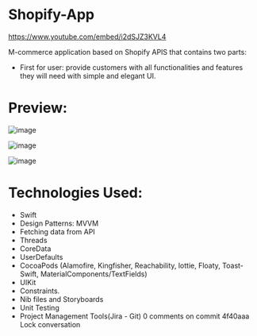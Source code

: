 # Shopify-App

https://www.youtube.com/embed/i2dSJZ3KVL4

 M-commerce application based on Shopify APIS that contains two parts:
 - First for user: provide customers with all functionalities and features they will need with simple and elegant UI.
 # Preview:
 ![image](https://user-images.githubusercontent.com/76661411/226676002-d23a7a42-2732-4c4a-a1bc-50af7b0d57fa.png)


 ![image](https://user-images.githubusercontent.com/76661411/226677046-f3ca1e2b-01a6-434d-91a4-fda22ef2bae9.png)


 ![image](https://user-images.githubusercontent.com/76661411/226677680-6bc40e07-5be4-441d-bc22-f10e4e292457.png)


 # Technologies Used:
 - Swift
 - Design Patterns: MVVM
 - Fetching data from API
 - Threads
 - CoreData
 - UserDefaults 
 - CocoaPods (Alamofire, Kingfisher, Reachability, lottie, Floaty, Toast-Swift, MaterialComponents/TextFields)
 - UIKit 
 - Constraints.
 - Nib files and Storyboards
 - Unit Testing
 - Project Management Tools(Jira - Git)
0 comments on commit 4f40aaa
 Lock conversation



